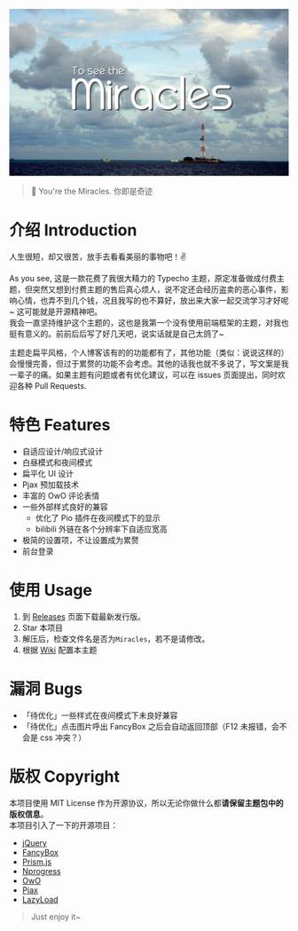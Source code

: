 ![](banner.jpg)
> 🙌 You're the Miracles. 你即是奇迹

# 介绍 Introduction
人生很短，却又很苦，放手去看看美丽的事物吧！✌️  

As you see, 这是一款花费了我很大精力的 Typecho 主题，原定准备做成付费主题，但突然又想到付费主题的售后真心烦人，说不定还会经历盗卖的恶心事件，影响心情，也弄不到几个钱，况且我写的也不算好，放出来大家一起交流学习才好呢~ 这可能就是开源精神吧。  
我会一直坚持维护这个主题的，这也是我第一个没有使用前端框架的主题，对我也挺有意义的。前前后后写了好几天吧，说实话就是自己太鸽了~

主题走扁平风格，个人博客该有的的功能都有了，其他功能（类似：说说这样的）会慢慢完善，但过于累赘的功能不会考虑。其他的话我也就不多说了，写文案是我一辈子的痛。如果主题有问题或者有优化建议，可以在 issues 页面提出，同时欢迎各种 Pull Requests.

# 特色 Features
- 自适应设计/响应式设计
- 白昼模式和夜间模式
- 扁平化 UI 设计
- Pjax 预加载技术
- 丰富的 OwO 评论表情
- 一些外部样式良好的兼容
    - 优化了 Pio 插件在夜间模式下的显示
    - bilibili 外链在各个分辨率下自适应宽高
- 极简的设置项，不让设置成为累赘
- 前台登录

# 使用 Usage
1. 到 [Releases](https://github.com/BigCoke233/miracles/releases) 页面下载最新发行版。
2. Star 本项目
3. 解压后，检查文件名是否为`Miracles`，若不是请修改。
4. 根据 [Wiki](https://github.com/BigCoke233/miracles/wiki) 配置本主题

# 漏洞 Bugs
- 「待优化」一些样式在夜间模式下未良好兼容
- 「待优化」点击图片呼出 FancyBox 之后会自动返回顶部（F12 未报错，会不会是 css 冲突？）

# 版权 Copyright
本项目使用 MIT License 作为开源协议，所以无论你做什么都**请保留主题包中的版权信息**。  
本项目引入了一下的开源项目：
- [jQuery](https://github.com/jquery/jquery)
- [FancyBox](https://github.com/fancyapps/fancybox)
- [Prism.js](https://github.com/PrismJS/prism)
- [Nprogress](https://github.com/rstacruz/nprogress)
- [OwO](https://github.com/DIYgod/OwO)
- [Pjax](https://github.com/defunkt/jquery-pjax)
- [LazyLoad](https://github.com/tuupola/lazyload)

> Just enjoy it~
